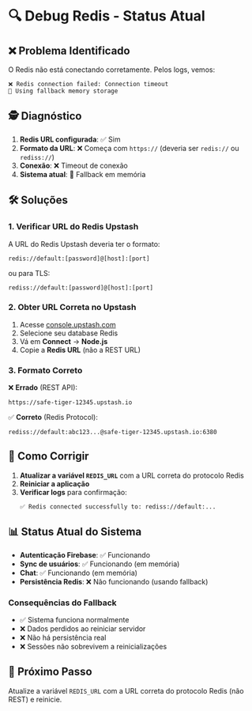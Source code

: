 # 🔍 Debug Redis - Status Atual

## ❌ Problema Identificado

O Redis não está conectando corretamente. Pelos logs, vemos:

```
❌ Redis connection failed: Connection timeout
🔄 Using fallback memory storage
```

## 🕵️ Diagnóstico

1. **Redis URL configurada**: ✅ Sim 
2. **Formato da URL**: ❌ Começa com `https://` (deveria ser `redis://` ou `rediss://`)
3. **Conexão**: ❌ Timeout de conexão
4. **Sistema atual**: 🔄 Fallback em memória

## 🛠️ Soluções

### 1. Verificar URL do Redis Upstash

A URL do Redis Upstash deveria ter o formato:
```
redis://default:[password]@[host]:[port]
```
ou para TLS:
```
rediss://default:[password]@[host]:[port]
```

### 2. Obter URL Correta no Upstash

1. Acesse [console.upstash.com](https://console.upstash.com)
2. Selecione seu database Redis
3. Vá em **Connect** → **Node.js**
4. Copie a **Redis URL** (não a REST URL)

### 3. Formato Correto

❌ **Errado** (REST API):
```
https://safe-tiger-12345.upstash.io
```

✅ **Correto** (Redis Protocol):
```
rediss://default:abc123...@safe-tiger-12345.upstash.io:6380
```

## 🔧 Como Corrigir

1. **Atualizar a variável `REDIS_URL`** com a URL correta do protocolo Redis
2. **Reiniciar a aplicação**
3. **Verificar logs** para confirmação:
   ```
   ✅ Redis connected successfully to: rediss://default:...
   ```

## 📊 Status Atual do Sistema

- **Autenticação Firebase**: ✅ Funcionando
- **Sync de usuários**: ✅ Funcionando (em memória)
- **Chat**: ✅ Funcionando (em memória)
- **Persistência Redis**: ❌ Não funcionando (usando fallback)

### Consequências do Fallback

- ✅ Sistema funciona normalmente
- ❌ Dados perdidos ao reiniciar servidor
- ❌ Não há persistência real
- ❌ Sessões não sobrevivem a reinicializações

## 🎯 Próximo Passo

Atualize a variável `REDIS_URL` com a URL correta do protocolo Redis (não REST) e reinicie.